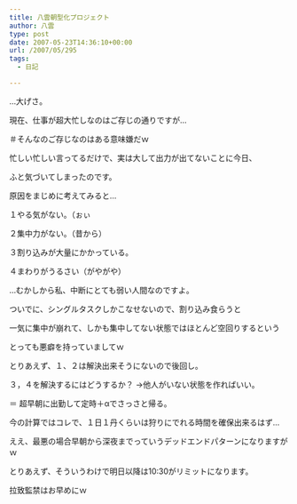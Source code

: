 ```yaml
---
title: 八雲朝型化プロジェクト
author: 八雲
type: post
date: 2007-05-23T14:36:10+00:00
url: /2007/05/295
tags:
  - 日記

---
```

…大げさ。
  
現在、仕事が超大忙しなのはご存じの通りですが…
  
＃そんなのご存じなのはある意味嫌だｗ

忙しい忙しい言ってるだけで、実は大して出力が出てないことに今日、
  
ふと気づいてしまったのです。
  
原因をまじめに考えてみると…
  
１やる気がない。（ぉぃ
  
２集中力がない。（昔から）
  
３割り込みが大量にかかっている。
  
４まわりがうるさい（がやがや）

…むかしから私、中断にとても弱い人間なのですよ。
  
ついでに、シングルタスクしかこなせないので、割り込み食らうと
  
一気に集中が崩れて、しかも集中してない状態ではほとんど空回りするという
  
とっても悪癖を持っていましてｗ
  
とりあえず、１、２は解決出来そうにないので後回し。
  
３，４を解決するにはどうするか？ →他人がいない状態を作ればいい。

＝ 超早朝に出勤して定時＋αでさっさと帰る。

今の計算ではコレで、１日１丹くらいは狩りにでれる時間を確保出来るはず…
  
ええ、最悪の場合早朝から深夜までっていうデッドエンドパターンになりますがｗ
  
とりあえず、そういうわけで明日以降は10:30がリミットになります。
  
拉致監禁はお早めにｗ
